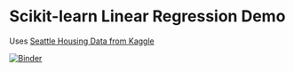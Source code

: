 # Scikit-learn Linear Regression Demo 
Uses [Seattle Housing Data from Kaggle](https://www.kaggle.com/datasets/samuelcortinhas/house-price-prediction-seattle?resource=download)

[![Binder](https://mybinder.org/badge_logo.svg)](https://mybinder.org/v2/gh/fm75/kaggle-seattle/HEAD?urlpath=lub)
